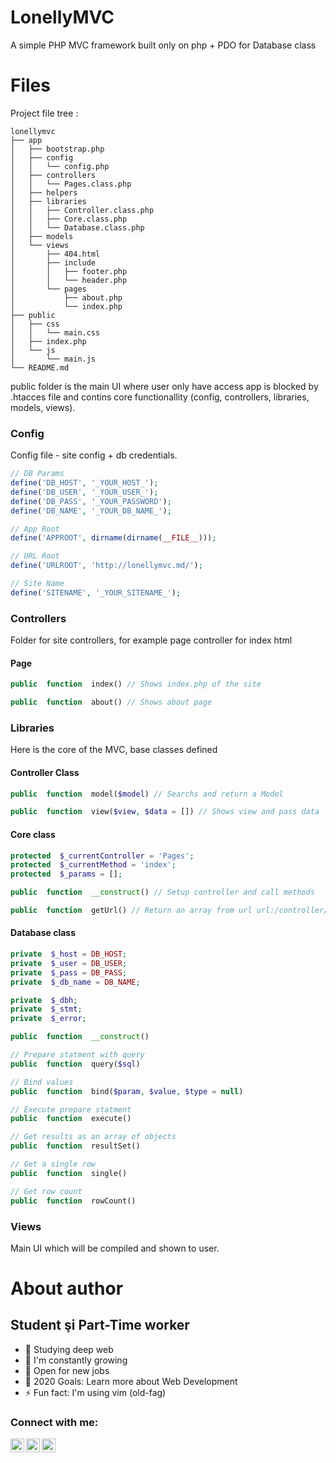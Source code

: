 # LonellyMVC
A simple PHP MVC framework built only on php + PDO for Database class

# Files

Project file tree :
```
lonellymvc
├── app
│   ├── bootstrap.php
│   ├── config
│   │   └── config.php
│   ├── controllers
│   │   └── Pages.class.php
│   ├── helpers
│   ├── libraries
│   │   ├── Controller.class.php
│   │   ├── Core.class.php
│   │   └── Database.class.php
│   ├── models
│   └── views
│       ├── 404.html
│       ├── include
│       │   ├── footer.php
│       │   └── header.php
│       └── pages
│           ├── about.php
│           └── index.php
├── public
│   ├── css
│   │   └── main.css
│   ├── index.php
│   └── js
│       └── main.js
└── README.md
```

public folder is the main UI where user only have access
app is blocked by .htacces file and contins core functionallity (config, controllers, libraries, models, views).

### Config
Config file - site config + db credentials.
```PHP
// DB Params
define('DB_HOST', '_YOUR_HOST_');
define('DB_USER', '_YOUR_USER_');
define('DB_PASS', '_YOUR_PASSWORD');
define('DB_NAME', '_YOUR_DB_NAME_');

// App Root
define('APPROOT', dirname(dirname(__FILE__)));

// URL Root
define('URLROOT', 'http://lonellymvc.md/');

// Site Name
define('SITENAME', '_YOUR_SITENAME_');
```

### Controllers
Folder for site controllers, for example page controller for index html

#### Page
```PHP
public  function  index() // Shows index.php of the site

public  function  about() // Shows about page
```

### Libraries
Here is the core of the MVC, base classes defined
#### Controller Class
``` PHP
public  function  model($model) // Searchs and return a Model

public  function  view($view, $data = []) // Shows view and pass data
```

#### Core class
```PHP
protected  $_currentController = 'Pages';
protected  $_currentMethod = 'index';
protected  $_params = [];

public  function  __construct() // Setup controller and call methods

public  function  getUrl() // Return an array from url url:/controller/method/args
```

#### Database class
```PHP
private  $_host = DB_HOST;
private  $_user = DB_USER;
private  $_pass = DB_PASS;
private  $_db_name = DB_NAME;

private  $_dbh;
private  $_stmt;
private  $_error;

public  function  __construct()

// Prepare statment with query
public  function  query($sql)

// Bind values
public  function  bind($param, $value, $type = null)

// Execute prepare statment
public  function  execute()

// Get results as an array of objects
public  function  resultSet()

// Get a single row
public  function  single()

// Get row count
public  function  rowCount()

```
### Views
Main UI which will be compiled and shown to user.

# About author
## Student şi Part-Time worker
- 🔭 Studying deep web
- 🌱 I'm  constantly growing
- 👯 Open for new jobs
- 🥅 2020 Goals: Learn more about Web Development
- ⚡ Fun fact: I'm using vim (old-fag)

### Connect with me:

[<img align="left" alt="MrLonelly | Twitter" width="22px" src="https://cdn.jsdelivr.net/npm/simple-icons@v3/icons/twitter.svg" />][twitter]
[<img align="left" alt="MrLonelly | LinkedIn" width="22px" src="https://cdn.jsdelivr.net/npm/simple-icons@v3/icons/linkedin.svg" />][linkedin]
[<img align="left" alt="MrLonelly | Instagram" width="22px" src="https://cdn.jsdelivr.net/npm/simple-icons@v3/icons/instagram.svg" />][instagram]

[twitter]: https://twitter.com/mr_l0n3lly
[instagram]: https://www.instagram.com/apavalac/
[linkedin]: https://www.linkedin.com/in/andrei-pavalachi-270b3a167/
